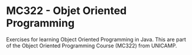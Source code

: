 # MC322 - Objet Oriented Programming
Exercises for learning Object Oriented Programming in Java. This are part of the Object Oriented Programming Course (MC322) from UNICAMP.
